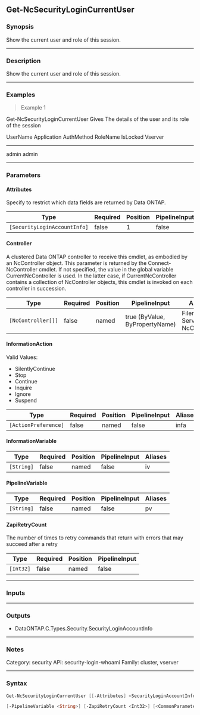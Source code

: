 Get-NcSecurityLoginCurrentUser
------------------------------

### Synopsis
Show the current user and role of this session.

---

### Description

Show the current user and role of this session.

---

### Examples
> Example 1

Get-NcSecurityLoginCurrentUser
Gives The details of the user and its role of the session

UserName        Application     AuthMethod      RoleName        IsLocked Vserver
--------        -----------     ----------      --------        -------- -------
admin                                           admin

---

### Parameters
#### **Attributes**
Specify to restrict which data fields are returned by Data ONTAP.

|Type                        |Required|Position|PipelineInput|Aliases          |
|----------------------------|--------|--------|-------------|-----------------|
|`[SecurityLoginAccountInfo]`|false   |1       |false        |DesiredAttributes|

#### **Controller**
A clustered Data ONTAP controller to receive this cmdlet, as embodied by an NcController object.  This parameter is returned by the Connect-NcController cmdlet.  If not specified, the value in the global variable CurrentNcController is used.  In the latter case, if CurrentNcController contains a collection of NcController objects, this cmdlet is invoked on each controller in succession.

|Type              |Required|Position|PipelineInput                 |Aliases                          |
|------------------|--------|--------|------------------------------|---------------------------------|
|`[NcController[]]`|false   |named   |true (ByValue, ByPropertyName)|Filer<br/>Server<br/>NcController|

#### **InformationAction**

Valid Values:

* SilentlyContinue
* Stop
* Continue
* Inquire
* Ignore
* Suspend

|Type                |Required|Position|PipelineInput|Aliases|
|--------------------|--------|--------|-------------|-------|
|`[ActionPreference]`|false   |named   |false        |infa   |

#### **InformationVariable**

|Type      |Required|Position|PipelineInput|Aliases|
|----------|--------|--------|-------------|-------|
|`[String]`|false   |named   |false        |iv     |

#### **PipelineVariable**

|Type      |Required|Position|PipelineInput|Aliases|
|----------|--------|--------|-------------|-------|
|`[String]`|false   |named   |false        |pv     |

#### **ZapiRetryCount**
The number of times to retry commands that return with errors that may succeed after a retry

|Type     |Required|Position|PipelineInput|
|---------|--------|--------|-------------|
|`[Int32]`|false   |named   |false        |

---

### Inputs

---

### Outputs
* DataONTAP.C.Types.Security.SecurityLoginAccountInfo

---

### Notes
Category: security
API: security-login-whoami
Family: cluster, vserver

---

### Syntax
```PowerShell
Get-NcSecurityLoginCurrentUser [[-Attributes] <SecurityLoginAccountInfo>] [-Controller <NcController[]>] [-InformationAction <ActionPreference>] [-InformationVariable <String>] 
```
```PowerShell
[-PipelineVariable <String>] [-ZapiRetryCount <Int32>] [<CommonParameters>]
```

